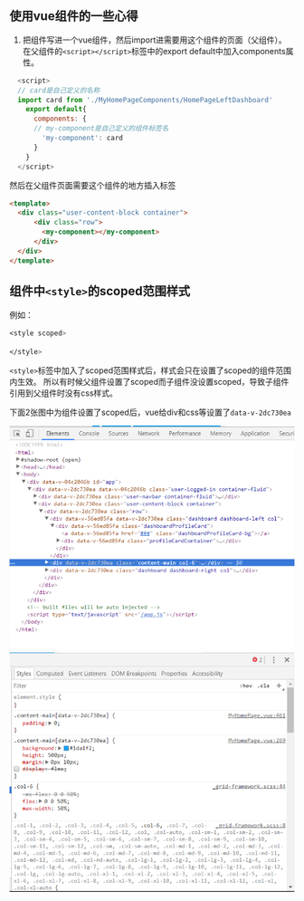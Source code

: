 ## 使用vue组件的一些心得
1. 把组件写进一个vue组件，然后import进需要用这个组件的页面（父组件）。
在父组件的`<script></script>`标签中的export default中加入components属性。
```javascript
  <script>
  // card是自己定义的名称
  import card from './MyHomePageComponents/HomePageLeftDashboard' 
    export default{
      components: {
      // my-component是自己定义的组件标签名
        'my-component': card
      }
    }
  </script>
```
然后在父组件页面需要这个组件的地方插入标签
```html
<template>
  <div class="user-content-block container">
      <div class="row">
        <my-component></my-component>
      </div>
  </div>
</template>
```

## 组件中`<style>`的scoped范围样式

例如：
```css
<style scoped>

</style>
```
`<style>`标签中加入了scoped范围样式后，样式会只在设置了scoped的组件范围内生效。
所以有时候父组件设置了scoped而子组件没设置scoped，导致子组件引用到父组件时没有css样式。

下面2张图中为组件设置了scoped后，vue给div和css等设置了`data-v-2dc730ea`

![](../assets/vue使用心得1.PNG '增加了标签class的选择器')
![](../assets/vue使用心得2.PNG '样式名增加了选择器')
